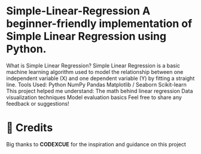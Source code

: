 # Simple-Linear-Regression A beginner-friendly implementation of Simple Linear Regression using Python.
What is Simple Linear Regression?
Simple Linear Regression is a basic machine learning algorithm used to model the relationship between one independent variable (X) and one dependent variable (Y) by fitting a straight line.
Tools Used:
Python
NumPy
Pandas
Matplotlib / Seaborn
Scikit-learn
This project helped me understand:
The math behind linear regression
Data visualization techniques
Model evaluation basics
Feel free to share any feedback or suggestions!
# 🙌 Credits
Big thanks to **CODEXCUE** for the inspiration and guidance on this project
